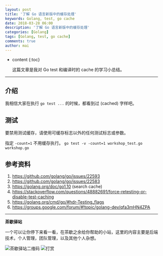 ```yaml
---
layout: post
title: '了解 Go 语言新版中的缓存处理'
keywords: Golang, test, go cache
date: 2018-03-28 06:00
description: '了解 Go 语言新版中的缓存处理'
categories: [Golang]
tags: [Golang, test, go cache]
comments: true
author: mai
---
```


* content
{:toc}

    这篇文章是我对 Go test 和编译时的 cache 的学习小总结。

----

## 介绍

我相信大家在执行 `go test ...` 的时候，都看到过 (cached) 字样吧。

## 测试

要禁用测试缓存，请使用可缓存标志以外的任何测试标志或参数。

指定 `-count=1` 不用缓存执行。
`go test -v -count=1 workshop_test.go workshop.go`

## 参考资料

1. https://github.com/golang/go/issues/22593
2. https://github.com/golang/go/issues/22583
3. https://golang.org/doc/go1.10 (search cache)
4. https://stackoverflow.com/questions/48882691/force-retesting-or-disable-test-caching
5. https://golang.org/cmd/go/#hdr-Testing_flags
6. https://groups.google.com/forum/#!topic/golang-dev/qfa3mHN4ZPA

----

**茶歇驿站**

一个可以让你停下来看一看，在茶歇之余给你帮助的小站，这里的内容主要是后端技术，个人管理，团队管理，以及其他个人杂想。

![茶歇驿站二维码](http://oqos7hrvp.bkt.clouddn.com/blog/tech_tea.jpg)
![打赏](http://oqos7hrvp.bkt.clouddn.com/blog/money.jpg)
